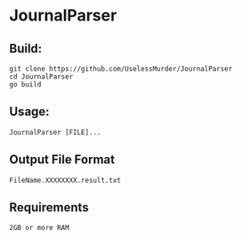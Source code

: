 # JournalParser

## Build:

    git clone https://github.com/UselessMurder/JournalParser
    cd JournalParser
    go build
    
## Usage:

    JournalParser [FILE]...
    
## Output File Format

    FileName.XXXXXXXX.result.txt
    
## Requirements
    
    2GB or more RAM
  
